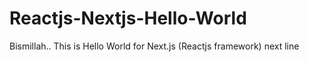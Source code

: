 # Reactjs-Nextjs-Hello-World
Bismillah.. 
This is Hello World for Next.js (Reactjs framework)
next line
